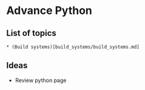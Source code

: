 # Advance Python
## List of topics
    * (Build systems)[build_systems/build_systems.md]
    
## Ideas
   * Review python page
